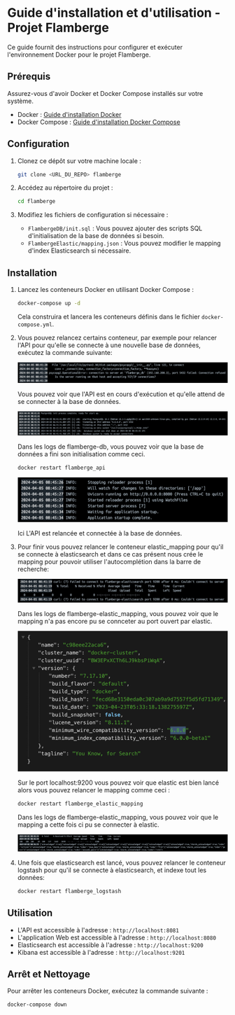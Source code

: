 # Guide d'installation et d'utilisation - Projet Flamberge

Ce guide fournit des instructions pour configurer et exécuter l'environnement Docker pour le projet Flamberge.

## Prérequis

Assurez-vous d'avoir Docker et Docker Compose installés sur votre système.

- Docker : [Guide d'installation Docker](https://docs.docker.com/get-docker/)
- Docker Compose : [Guide d'installation Docker Compose](https://docs.docker.com/compose/install/)

## Configuration

1. Clonez ce dépôt sur votre machine locale :

   ```bash
   git clone <URL_DU_REPO> flamberge
   ```

2. Accédez au répertoire du projet :

   ```bash
   cd flamberge
   ```

3. Modifiez les fichiers de configuration si nécessaire :

   - `FlambergeDB/init.sql` : Vous pouvez ajouter des scripts SQL d'initialisation de la base de données si besoin.
   - `FlambergeElastic/mapping.json` : Vous pouvez modifier le mapping d'index Elasticsearch si nécessaire.

## Installation

1. Lancez les conteneurs Docker en utilisant Docker Compose :

   ```bash
   docker-compose up -d
   ```

   Cela construira et lancera les conteneurs définis dans le fichier `docker-compose.yml`.

2. Vous pouvez relancez certains conteneur, par exemple pour relancer l'API pour qu'elle se connecte à une nouvelle base de données, exécutez la commande suivante:

   ![flamberge api init](assets/api_init.png)

   Vous pouvez voir que l'API est en cours d'exécution et qu'elle attend de se connecter à la base de données.

   ![flamberge db init](assets/db_init.png)

   Dans les logs de flamberge-db, vous pouvez voir que la base de données a fini son initialisation comme ceci.

   ```bash
   docker restart flamberge_api
   ```

   ![flamberge api restart](assets/api_restart.png)

   Ici L'API est relancée et connectée à la base de données.

3. Pour finir vous pouvez relancer le conteneur elastic_mapping pour qu'il se connecte à elasticsearch et dans ce cas présent nous crée le mapping pour pouvoir utiliser l'autocomplétion dans la barre de recherche:

   ![flamberge elastic_mapping restart](assets/mapping_init.png)

   Dans les logs de flamberge-elastic_mapping, vous pouvez voir que le mapping n'a pas encore pu se connceter au port ouvert par elastic.

   ![flamberge elastic up](assets/elastic_up.png)

   Sur le port localhost:9200 vous pouvez voir que elastic est bien lancé alors vous pouvez relancer le mapping comme ceci :

   ```bash
   docker restart flamberge_elastic_mapping
   ```

   Dans les logs de flamberge-elastic_mapping, vous pouvez voir que le mapping a cette fois ci pu se connecter à elastic.

   ![flamberge elastic_mapping restart](assets/mapping_restart.png)

4. Une fois que elasticsearch est lancé, vous pouvez relancer le conteneur logstash pour qu'il se connecte à elasticsearch, et indexe tout les données:

   ```bash
   docker restart flamberge_logstash
   ```

## Utilisation

- L'API est accessible à l'adresse : `http://localhost:8081`
- L'application Web est accessible à l'adresse : `http://localhost:8080`
- Elasticsearch est accessible à l'adresse : `http://localhost:9200`
- Kibana est accessible à l'adresse : `http://localhost:9201`

## Arrêt et Nettoyage

Pour arrêter les conteneurs Docker, exécutez la commande suivante :

```bash
docker-compose down
```
